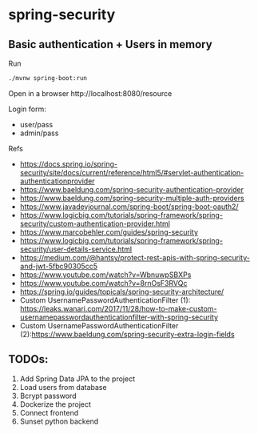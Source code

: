 # spring-security

## Basic authentication + Users in memory

Run
```bash
./mvnw spring-boot:run
```

Open in a browser http://localhost:8080/resource

Login form:
- user/pass
- admin/pass

Refs
- https://docs.spring.io/spring-security/site/docs/current/reference/html5/#servlet-authentication-authenticationprovider
- https://www.baeldung.com/spring-security-authentication-provider
- https://www.baeldung.com/spring-security-multiple-auth-providers
- https://www.javadevjournal.com/spring-boot/spring-boot-oauth2/
- https://www.logicbig.com/tutorials/spring-framework/spring-security/custom-authentication-provider.html
- https://www.marcobehler.com/guides/spring-security
- https://www.logicbig.com/tutorials/spring-framework/spring-security/user-details-service.html
- https://medium.com/@hantsy/protect-rest-apis-with-spring-security-and-jwt-5fbc90305cc5
- https://www.youtube.com/watch?v=WbnuwpSBXPs
- https://www.youtube.com/watch?v=8rnOsF3RVQc
- https://spring.io/guides/topicals/spring-security-architecture/
- Custom UsernamePasswordAuthenticationFilter (1): https://leaks.wanari.com/2017/11/28/how-to-make-custom-usernamepasswordauthenticationfilter-with-spring-security
- Custom UsernamePasswordAuthenticationFilter (2):https://www.baeldung.com/spring-security-extra-login-fields

## TODOs:

1. Add Spring Data JPA to the project
2. Load users from database
3. Bcrypt password
4. Dockerize the project
5. Connect frontend
6. Sunset python backend
